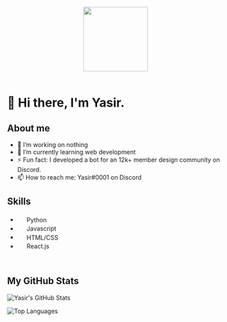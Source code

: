 <div align="center">
    <br>
    <img src=https://cdn.discordapp.com/attachments/818586274293612565/868841121441275944/mdyasir_transparent_cropped.png height="150px" />
    <br><br>
</div>

# 👋 Hi there, I'm Yasir.

## About me

- 🔭 I’m working on nothing
- 🌱 I’m currently learning web development
- ⚡ Fun fact: I developed a bot for an 12k+ member design community on Discord.
- 📫 How to reach me: Yasir#0001 on Discord

## Skills

- <img src="https://upload.wikimedia.org/wikipedia/commons/c/c3/Python-logo-notext.svg" height="17.5px"/> Python
-  <img src="https://upload.wikimedia.org/wikipedia/commons/6/6a/JavaScript-logo.png"  height="17.5px" /> Javascript
- <img src="https://upload.wikimedia.org/wikipedia/commons/3/38/HTML5_Badge.svg"  height="17.5px" > HTML/CSS
- <img src="https://upload.wikimedia.org/wikipedia/commons/4/47/React.svg"  height="17.5px"/> React.js

<br>

## My GitHub Stats

![Yasir's GitHub Stats](https://github-readme-stats.vercel.app/api?username=mdxyasir&hide=contribs&title_color=ee433b&text_color=D8DEE9&show_icons=true&bg_color=00000000&hide_border=true&icon_color=ee433b&count_private=true&hide_title=true)

![Top Languages](https://github-readme-stats.vercel.app/api/top-langs/?username=mdxyasir&layout=compact&title_color=ee433b&text_color=D8DEE9&bg_color=00000000&hide_border=true&icon_color=ee433b&hide_title=true)
